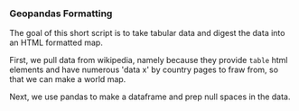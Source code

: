 ### Geopandas Formatting ###

The goal of this short script is to take tabular data and digest the data into an HTML formatted map.

First, we pull data from wikipedia, namely because they provide `table` html elements and have numerous 'data x' by country pages to fraw from, so that we can make a world map.

Next, we use pandas to make a dataframe and prep null spaces in the data. 

